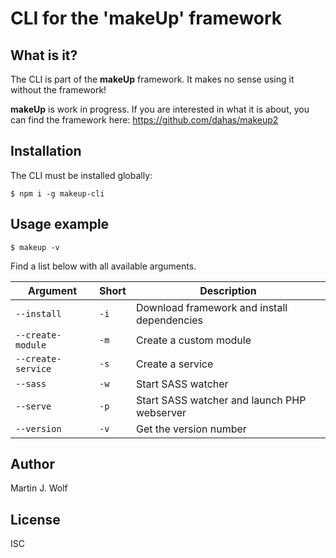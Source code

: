 # CLI for the 'makeUp' framework

## What is it?

The CLI is part of the **makeUp** framework. It makes no sense using it without the framework! 

**makeUp** is work in progress. If you are interested in what it is about, you can find the framework here: https://github.com/dahas/makeup2

## Installation

The CLI must be installed globally:

```
$ npm i -g makeup-cli
```

## Usage example

```
$ makeup -v
```

Find a list below with all available arguments.

Argument|Short|Description
---|---|---
<code>--install</code> | <code>-i</code> | Download framework and install dependencies
<code>--create-module</code> | <code>-m</code> | Create a custom module
<code>--create-service</code> | <code>-s</code> | Create a service
<code>--sass</code> | <code>-w</code> | Start SASS watcher
<code>--serve</code> | <code>-p</code> | Start SASS watcher and launch PHP webserver
<code>--version</code> | <code>-v</code> | Get the version number

## Author 
Martin J. Wolf

## License
ISC